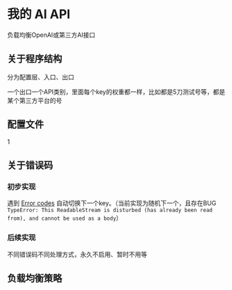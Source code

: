 # 我的 AI API

负载均衡OpenAI或第三方AI接口

## 关于程序结构

分为配置层、入口、出口

一个出口一个API类别，里面每个key的权重都一样，比如都是5刀测试号等，都是某个第三方平台的号

## 配置文件

1

## 关于错误码

### 初步实现

遇到 [Error codes](https://platform.openai.com/docs/guides/error-codes/error-codes) 自动切换下一个key。（当前实现为随机下一个，且存在BUG `TypeError: This ReadableStream is disturbed (has already been read from), and cannot be used as a body`）

### 后续实现

不同错误码不同处理方式，永久不启用、暂时不用等

## 负载均衡策略
